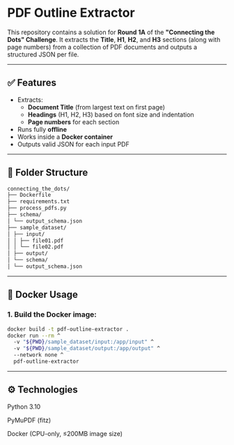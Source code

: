# PDF Outline Extractor

This repository contains a solution for **Round 1A** of the **"Connecting the Dots" Challenge**. It extracts the **Title**, **H1**, **H2**, and **H3** sections (along with page numbers) from a collection of PDF documents and outputs a structured JSON per file.

---

## ✅ Features

- Extracts:
  - **Document Title** (from largest text on first page)
  - **Headings** (H1, H2, H3) based on font size and indentation
  - **Page numbers** for each section
- Runs fully **offline**
- Works inside a **Docker container**
- Outputs valid JSON for each input PDF

---

## 📁 Folder Structure
```bash
connecting_the_dots/
├── Dockerfile
├── requirements.txt
├── process_pdfs.py
├── schema/
│ └── output_schema.json
├── sample_dataset/
│ ├── input/
│ │ ├── file01.pdf
│ │ └── file02.pdf
│ ├── output/
│ └── schema/
│ └── output_schema.json
```

---

## 🐳 Docker Usage

### 1. Build the Docker image:

```bash
docker build -t pdf-outline-extractor .
docker run --rm ^
  -v "${PWD}/sample_dataset/input:/app/input" ^
  -v "${PWD}/sample_dataset/output:/app/output" ^
  --network none ^
  pdf-outline-extractor
```
---
## ⚙️ Technologies
Python 3.10

PyMuPDF (fitz)

Docker (CPU-only, ≤200MB image size)
